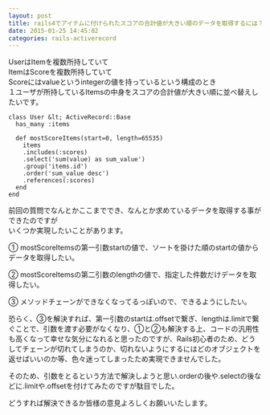 ```yaml
---
layout: post
title: rails4でアイテムに付けられたスコアの合計値が大きい順のデータを取得するには？
date: 2015-01-25 14:45:02
categories: rails-activerecord
---
```

<p>UserはItemを複数所持していて<br>
ItemはScoreを複数所持していて<br>
Scoreにはvalueというintegerの値を持っているという構成のとき<br>
１ユーザが所持しているItemsの中身をスコアの合計値が大きい順に並べ替えしたいです。</p>

```
class User &lt; ActiveRecord::Base
  has_many :items

  def mostScoreItems(start=0, length=65535)
    items
    .includes(:scores)
    .select('sum(value) as sum_value')
    .group('items.id')
    .order('sum_value desc')
    .references(:scores)
  end
end
```

<p>前回の質問でなんとかここまででき、なんとか求めているデータを取得する事ができたのですが<br>
いくつか実現したいことがあります。</p>

<p>① mostScoreItemsの第一引数startの値で、ソートを掛けた順のstartの値からデータを取得したい。</p>

<p>② mostScoreItemsの第二引数のlengthの値で、指定した件数だけデータを取得したい。</p>

<p>③ メソッドチェーンができなくなってるっぽいので、できるようにしたい。</p>

<p>恐らく、③を解決すれば、第一引数のstartは.offsetで繋ぎ、lengthは.limitで繋ぐことで、引数を渡す必要がなくなり、①と②も解決する上、コードの汎用性も高くなって幸せな気分になれると思ったのですが、Rails初心者のため、どうしてチェーンが切れてしまうのか、切れないようにするにはどのオブジェクトを返せばいいのか等、色々迷ってしまったため実現できませんでした。</p>

<p>そのため、引数をとるという方法で解決しようと思い.orderの後や.selectの後などに.limitや.offsetを付けてみたのですが駄目でした。</p>

<p>どうすれば解決できるか皆様の意見よろしくお願いいたします。</p>
